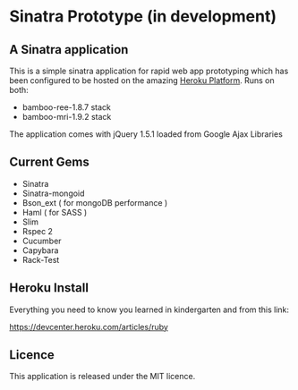 Sinatra Prototype (in development)
==================================

A Sinatra application
---------------------

This is a simple sinatra application for rapid web app prototyping which 
has been configured to be hosted on the amazing [Heroku Platform](http://heroku.com/).
Runs on both:
* bamboo-ree-1.8.7 stack
* bamboo-mri-1.9.2 stack 

The application comes with jQuery 1.5.1 loaded from Google Ajax Libraries

Current Gems
------------
* Sinatra
* Sinatra-mongoid
* Bson_ext ( for mongoDB performance )
* Haml ( for SASS )
* Slim
* Rspec 2
* Cucumber
* Capybara
* Rack-Test

Heroku Install
--------------
Everything you need to know you learned in kindergarten and from this link:

https://devcenter.heroku.com/articles/ruby

Licence
-------

This application is released under the MIT licence.
